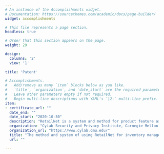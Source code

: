 ```yaml
---
# An instance of the Accomplishments widget.
# Documentation: https://sourcethemes.com/academic/docs/page-builder/
widget: accomplishments

# This file represents a page section.
headless: true

# Order that this section appears on the page.
weight: 20

design:
  columns: '2'
  view: '1'
  
title: 'Patent'

# Accomplishments.
#   Add/remove as many `item` blocks below as you like.
#   `title`, `organization`, and `date_start` are the required parameters.
#   Leave other parameters empty if not required.
#   Begin multi-line descriptions with YAML's `|2-` multi-line prefix.
item:
- certificate_url: ""
  date_end: ""
  date_start: "2020-10-30"
  description: "RetailNet is a system and method for product feature association and recognition from product images using machine learning feature extraction, multilayer feature classification, feature matching, and product ID association."
  organization: "CyLab Security and Privacy Institute, Carnegie Mellon University, Patent Pending"
  organization_url: "https://www.cylab.cmu.edu/"
  title: "The method and system of using RetailNet for inventory management"
  url: ""
  
---
```



